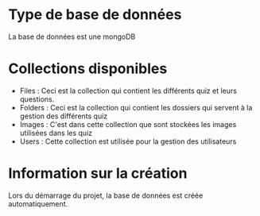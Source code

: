 # Type de base de données
La base de données est une mongoDB

# Collections disponibles
* Files : Ceci est la collection qui contient les différents quiz et leurs questions.
* Folders : Ceci est la collection qui contient les dossiers qui servent à la gestion des différents quiz
* Images : C'est dans cette collection que sont stockées les images utilisées dans les quiz
* Users : Cette collection est utilisée pour la gestion des utilisateurs

# Information sur la création
Lors du démarrage du projet, la base de données est créée automatiquement.
